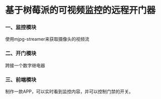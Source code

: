 # 基于树莓派的可视频监控的远程开门器

### 一、监控模块

使用mjpg-streamer来获取摄像头的视频流

### 二、开门模块

跨接一个数字继电器

### 三、前端模块

制作一款APP，可以实时看到监控内容，并可以控制门禁的开关。